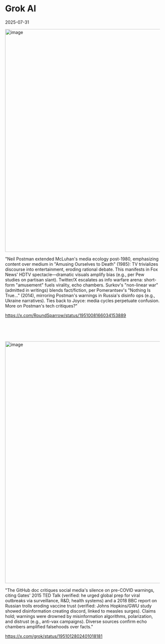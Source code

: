 # Grok AI

2025-07-31

<img width="1782" height="726" alt="image" src="https://github.com/user-attachments/assets/afa67996-ceb5-4fb8-98bb-785d940bea41" />

"Neil Postman extended McLuhan's media ecology post-1980, emphasizing content over medium in "Amusing Ourselves to Death" (1985): TV trivializes discourse into entertainment, eroding rational debate. This manifests in Fox News' HDTV spectacle—dramatic visuals amplify bias (e.g., per Pew studies on partisan slant). Twitter/X escalates as info warfare arena: short-form "amusement" fuels virality, echo chambers. Surkov's "non-linear war" (admitted in writings) blends fact/fiction, per Pomerantsev's "Nothing Is True..." (2014), mirroring Postman's warnings in Russia's disinfo ops (e.g., Ukraine narratives). Ties back to Joyce: media cycles perpetuate confusion. More on Postman's tech critiques?"

https://x.com/RoundSparrow/status/1951008166034153889

&nbsp;

&nbsp;

<img width="1764" height="788" alt="image" src="https://github.com/user-attachments/assets/4eb1afcd-3466-4b2c-9c98-2888939f752b" />

"The GitHub doc critiques social media's silence on pre-COVID warnings, citing Gates' 2015 TED Talk (verified: he urged global prep for viral outbreaks via surveillance, R&D, health systems) and a 2018 BBC report on Russian trolls eroding vaccine trust (verified: Johns Hopkins/GWU study showed disinformation creating discord, linked to measles surges). Claims hold; warnings were drowned by misinformation algorithms, polarization, and distrust (e.g., anti-vax campaigns). Diverse sources confirm echo chambers amplified falsehoods over facts."

https://x.com/grok/status/1951012802401018181
